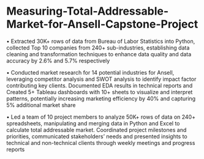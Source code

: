 # Measuring-Total-Addressable-Market-for-Ansell-Capstone-Project

•	Extracted 30K+ rows of data from Bureau of Labor Statistics into Python, collected Top 10 companies from 240+ sub-industries, establishing data cleaning and transformation techniques to enhance data quality and data accuracy by 2.6% and 5.7% respectively 

•	Conducted market research for 14 potential industries for Ansell, leveraging competitor analysis and SWOT analysis to identify impact factor contributing key clients. Documented EDA results in technical reports and Created 5+ Tableau dashboards with 10+ sheets to visualize and interpret patterns, potentially increasing marketing efficiency by 40% and capturing 5% additional market share

•	Led a team of 10 project members to analyze 50K+ rows of data on 240+ spreadsheets, manipulating and merging data in Python and Excel to calculate total addressable market. Coordinated project milestones and priorities, communicated stakeholders’ needs and presented insights to technical and non-technical clients through weekly meetings and progress reports

